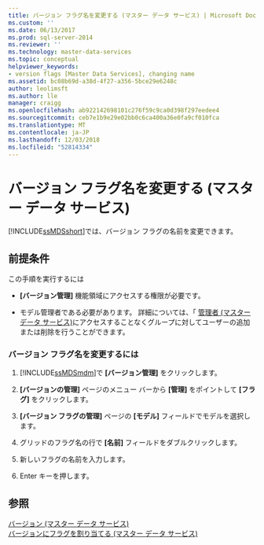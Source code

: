 ```yaml
---
title: バージョン フラグ名を変更する (マスター データ サービス) | Microsoft Docs
ms.custom: ''
ms.date: 06/13/2017
ms.prod: sql-server-2014
ms.reviewer: ''
ms.technology: master-data-services
ms.topic: conceptual
helpviewer_keywords:
- version flags [Master Data Services], changing name
ms.assetid: bc08b69d-a38d-4f27-a356-5bce29e6248c
author: leolimsft
ms.author: lle
manager: craigg
ms.openlocfilehash: ab922142698101c276f59c9ca0d398f297eedee4
ms.sourcegitcommit: ceb7e1b9e29e02bb0c6ca400a36e0fa9cf010fca
ms.translationtype: MT
ms.contentlocale: ja-JP
ms.lasthandoff: 12/03/2018
ms.locfileid: "52814334"
---
```

# <a name="change-a-version-flag-name-master-data-services"></a>バージョン フラグ名を変更する (マスター データ サービス)
  [!INCLUDE[ssMDSshort](../includes/ssmdsshort-md.md)]では、バージョン フラグの名前を変更できます。  
  
## <a name="prerequisites"></a>前提条件  
 この手順を実行するには  
  
-   **[バージョン管理]** 機能領域にアクセスする権限が必要です。  
  
-   モデル管理者である必要があります。 詳細については、「 [管理者 &#40;マスター データ サービス&#41;](administrators-master-data-services.md)にアクセスすることなくグループに対してユーザーの追加または削除を行うことができます。  
  
### <a name="to-change-a-version-flag-name"></a>バージョン フラグ名を変更するには  
  
1.  [!INCLUDE[ssMDSmdm](../includes/ssmdsmdm-md.md)]で **[バージョン管理]** をクリックします。  
  
2.  **[バージョンの管理]** ページのメニュー バーから **[管理]** をポイントして **[フラグ]** をクリックします。  
  
3.  **[バージョン フラグの管理]** ページの **[モデル]** フィールドでモデルを選択します。  
  
4.  グリッドのフラグ名の行で **[名前]** フィールドをダブルクリックします。  
  
5.  新しいフラグの名前を入力します。  
  
6.  Enter キーを押します。  
  
## <a name="see-also"></a>参照  
 [バージョン (マスター データ サービス)](../../2014/master-data-services/versions-master-data-services.md)   
 [バージョンにフラグを割り当てる (マスター データ サービス)](../../2014/master-data-services/assign-a-flag-to-a-version-master-data-services.md)  
  
  
